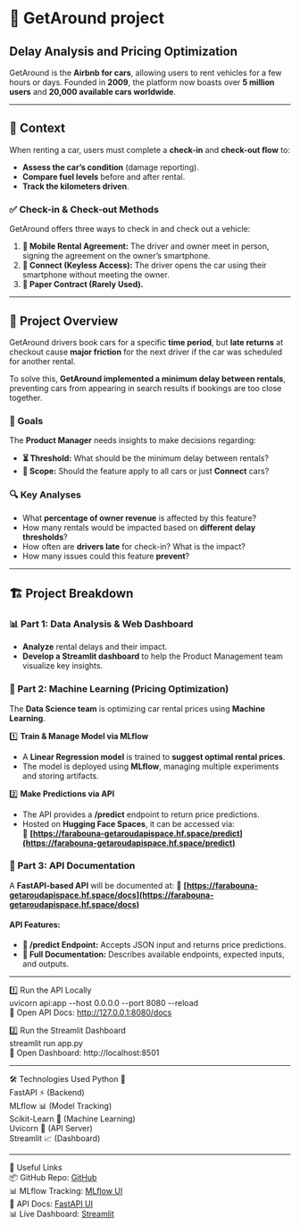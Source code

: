 # 🚗 GetAround project
## Delay Analysis and Pricing Optimization

GetAround is the **Airbnb for cars**, allowing users to rent vehicles for a few hours or days. Founded in **2009**, the platform now boasts over **5 million users** and **20,000 available cars worldwide**.

---

## 📌 Context

When renting a car, users must complete a **check-in** and **check-out flow** to:

- **Assess the car’s condition** (damage reporting).
- **Compare fuel levels** before and after rental.
- **Track the kilometers driven**.

### ✅ Check-in & Check-out Methods
GetAround offers three ways to check in and check out a vehicle:

1. **📱 Mobile Rental Agreement:** The driver and owner meet in person, signing the agreement on the owner’s smartphone.
2. **🔑 Connect (Keyless Access):** The driver opens the car using their smartphone without meeting the owner.
3. **📝 Paper Contract (Rarely Used).**

---

## 🚧 Project Overview

GetAround drivers book cars for a specific **time period**, but **late returns** at checkout cause **major friction** for the next driver if the car was scheduled for another rental.

To solve this, **GetAround implemented a minimum delay between rentals**, preventing cars from appearing in search results if bookings are too close together.

### 🎯 Goals

The **Product Manager** needs insights to make decisions regarding:

- **⏳ Threshold:** What should be the minimum delay between rentals?
- **🚗 Scope:** Should the feature apply to all cars or just **Connect** cars?

### 🔍 Key Analyses

- What **percentage of owner revenue** is affected by this feature?
- How many rentals would be impacted based on **different delay thresholds**?
- How often are **drivers late** for check-in? What is the impact?
- How many issues could this feature **prevent**?

---

## 🏗 Project Breakdown

### **📊 Part 1: Data Analysis & Web Dashboard**
- **Analyze** rental delays and their impact.
- **Develop a Streamlit dashboard** to help the Product Management team visualize key insights.

### **🧠 Part 2: Machine Learning (Pricing Optimization)**
The **Data Science team** is optimizing car rental prices using **Machine Learning**.

1️⃣ **Train & Manage Model via MLflow**
   - A **Linear Regression model** is trained to **suggest optimal rental prices**.
   - The model is deployed using **MLflow**, managing multiple experiments and storing artifacts.

2️⃣ **Make Predictions via API**  
   - The API provides a **/predict** endpoint to return price predictions.
   - Hosted on **Hugging Face Spaces**, it can be accessed via:  
     🔗 **[https://farabouna-getaroudapispace.hf.space/predict](https://farabouna-getaroudapispace.hf.space/predict)**  

### **📜 Part 3: API Documentation**
A **FastAPI-based API** will be documented at:
🔗 **[https://farabouna-getaroudapispace.hf.space/docs](https://farabouna-getaroudapispace.hf.space/docs)**  

#### API Features:
- **🚀 /predict Endpoint:** Accepts JSON input and returns price predictions.
- **📖 Full Documentation:** Describes available endpoints, expected inputs, and outputs.

---
1️⃣ Run the API Locally  
uvicorn api:app --host 0.0.0.0 --port 8080 --reload  
🔗 Open API Docs: http://127.0.0.1:8080/docs  

2️⃣ Run the Streamlit Dashboard  
streamlit run app.py  
🔗 Open Dashboard: http://localhost:8501

---

🛠 Technologies Used
Python 🐍  
FastAPI ⚡ (Backend)  
MLflow 📊 (Model Tracking)  
Scikit-Learn 🎯 (Machine Learning)  
Uvicorn 🚀 (API Server)  
Streamlit 📈 (Dashboard)  

---

🔗 Useful Links  
📦 GitHub Repo: [GitHub](https://github.com/Farabouna/Jedha_Data_Science_and_Engineering_Fullstack)  
📊 MLflow Tracking: [MLflow UI](https://huggingface.co/spaces/Farabouna/GetAroundPricing)  
📄 API Docs: [FastAPI UI](https://huggingface.co/spaces/Farabouna/GetAroudApiSpace)  
📊 Live Dashboard: [Streamlit](https://huggingface.co/spaces/Farabouna/GetAround)
